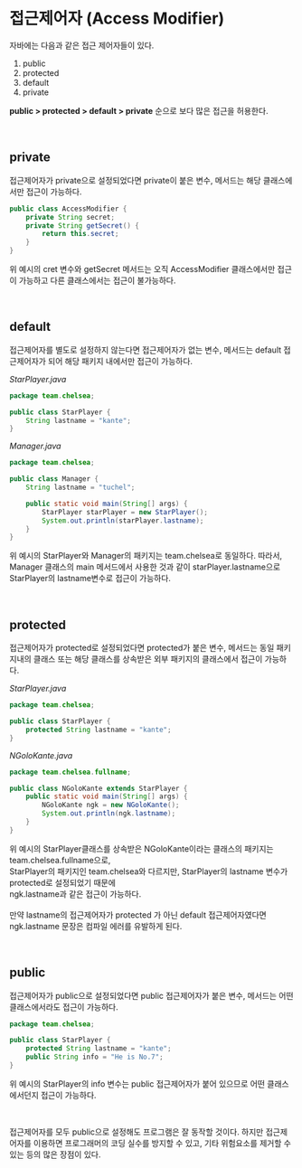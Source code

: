# 접근제어자 (Access Modifier)

자바에는 다음과 같은 접근 제어자들이 있다. 

1. public
2. protected
3. default
4. private

**public > protected > default > private** 순으로 보다 많은 접근을 허용한다. 

<br>

## private
접근제어자가 private으로 설정되었다면 private이 붙은 변수, 메서드는 해당 클래스에서만 접근이 가능하다. 
```java
public class AccessModifier {
    private String secret;
    private String getSecret() {
        return this.secret;
    }
}
```
위 예시의 cret 변수와 getSecret 메서드는 오직 AccessModifier 클래스에서만 접근이 가능하고 다른 클래스에서는 접근이 불가능하다.

<br>


## default
접근제어자를 별도로 설정하지 않는다면 접근제어자가 없는 변수, 메서드는 default 접근제어자가 되어 해당 패키지 내에서만 접근이 가능하다.

*StarPlayer.java*
```java
package team.chelsea;

public class StarPlayer {
    String lastname = "kante";
}
```
*Manager.java*
```java
package team.chelsea;

public class Manager {
    String lastname = "tuchel";

    public static void main(String[] args) {
        StarPlayer starPlayer = new StarPlayer();
        System.out.println(starPlayer.lastname);
    }
}
```
위 예시의 StarPlayer와 Manager의 패키지는 team.chelsea로 동일하다. 따라서, Manager 클래스의 main 메서드에서 사용한 것과 같이 starPlayer.lastname으로 StarPlayer의 lastname변수로 접근이 가능하다.

<br>


## protected
접근제어자가 protected로 설정되었다면 protected가 붙은 변수, 메서드는 동일 패키지내의 클래스 또는 해당 클래스를 상속받은 외부 패키지의 클래스에서 접근이 가능하다.

*StarPlayer.java*
```java
package team.chelsea;

public class StarPlayer {
    protected String lastname = "kante";
}
```
*NGoloKante.java*
```java
package team.chelsea.fullname;

public class NGoloKante extends StarPlayer {
    public static void main(String[] args) {
        NGoloKante ngk = new NGoloKante();
        System.out.println(ngk.lastname);       
    }   
}
```
위 예시의 StarPlayer클래스를 상속받은 NGoloKante이라는 클래스의 패키지는 team.chelsea.fullname으로,     
StarPlayer의 패키지인 team.chelsea와 다르지만, StarPlayer의 lastname 변수가 protected로 설정되었기 때문에     
ngk.lastname과 같은 접근이 가능하다.      
<br>
만약 lastname의 접근제어자가 protected 가 아닌 default 접근제어자였다면 ngk.lastname 문장은 컴파일 에러를 유발하게 된다.

<br>


## public
접근제어자가 public으로 설정되었다면 public 접근제어자가 붙은 변수, 메서드는 어떤 클래스에서라도 접근이 가능하다.
```java
package team.chelsea;

public class StarPlayer {
    protected String lastname = "kante";
    public String info = "He is No.7";
}
```
위 예시의 StarPlayer의 info 변수는 public 접근제어자가 붙어 있으므로 어떤 클래스에서던지 접근이 가능하다.

<br>

접근제어자를 모두 public으로 설정해도 프로그램은 잘 동작할 것이다. 하지만 접근제어자를 이용하면 프로그래머의 코딩 실수를 방지할 수 있고, 기타 위험요소를 제거할 수 있는 등의 많은 장점이 있다.
